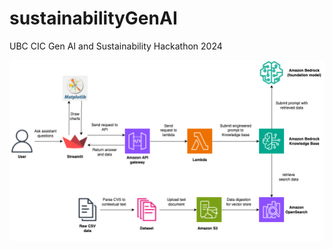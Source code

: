 # sustainabilityGenAI
UBC CIC Gen AI and Sustainability Hackathon 2024

![alt text](arch_diagram.png "Title")
